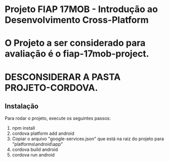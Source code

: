 # Projeto FIAP 17MOB - Introdução ao Desenvolvimento Cross-Platform


# O Projeto a ser considerado para avaliação é o fiap-17mob-project. 
# DESCONSIDERAR A PASTA PROJETO-CORDOVA.

## Instalação
Para rodar o projeto, execute os seguintes passos:

1. npm install
2. cordova platform add android
3. Copiar o arquivo "google-services.json" que está na raiz do projeto para "platforms\android\app"
4. cordova build android
5. cordova run android

